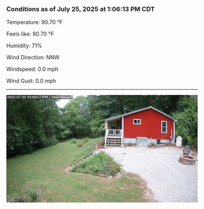 ### Conditions as of July 25, 2025 at 1:06:13 PM CDT 

Temperature: 90.70 &deg;F

Feels like: 90.70 &deg;F

Humidity: 71%

Wind Direction: NNW

Windspeed: 0.0 mph

Wind Gust: 0.0 mph

---

<img src="./images/latest.jpeg"/>

